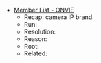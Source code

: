 ---
title: #meta #camera
date: 2025-08-26 11:30:18 AM
starred: False
tags: meta, camera
body: |    
  - [Member List - ONVIF](https://www.onvif.org/about/member-list/)
    - Recap: camera IP brand.
    - Run:
    - Resolution:
    - Reason:
    - Root:
    - Related:
...